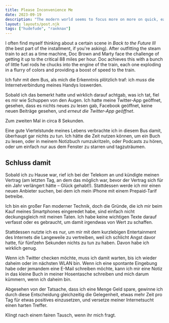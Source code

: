 ```yaml
---
title: Please Inconvenience Me
date: 2023-09-19
description: "The modern world seems to focus more on more on quick, easily-digestible dopamine hits. I want to make a conscious effort to resist this."
layout: layouts/post.njk
tags: ["hudefude", "raxknax"]
---
```


I often find myself thinking about a certain scene in _Back to the Future III_ (the best part of the installment, if you're asking). After outfitting the steam train to act as a time machine, Doc Brown and Marty face the challenge of getting it up to the critical 88 miles per hour. Doc achieves this with a bunch of little fuel rods he chucks into the engine of the train, each one exploding in a flurry of colors and providing a boost of speed to the train.

Ich fuhr mit dem Bus, als mich die Erkenntnis plötzlich traf: ich _muss_ die Internetverbindung meines Handys loswerden.

Sobald ich das bemerkt hatte und wirklich darauf achtgab, was ich tat, fiel es mir wie Schuppen von den Augen. Ich hatte meine Twitter-App geöffnet, gesehen, dass es nichts neues zu lesen gab, Facebook geöffnet, keine neuen Beiträge gesehen, und _erneut die Twitter-App geöffnet_.

Zum zweiten Mal in circa 8 Sekunden.

Eine gute Viertelstunde meines Lebens verbrachte ich in diesem Bus damit, überhaupt gar nichts zu tun. Ich hätte die Zeit nutzen können, um ein Buch zu lesen, oder in meinem Notizbuch rumzukritzeln, oder Podcasts zu hören, oder um einfach nur aus dem Fenster zu starren und tagzuträumen.

## Schluss damit

Sobald ich zu Hause war, rief ich bei der Telekom an und kündigte meinen Vertrag (am letzten Tag, an dem das möglich war, bevor der Vertrag sich für ein Jahr verlängert hätte – Glück gehabt!). Stattdessen werde ich mir einen neuen Anbieter suchen, bei dem ich mein iPhone mit einem Prepaid-Tarif betreibe.

Ich bin ein großer Fan moderner Technik, doch die Gründe, die ich mir beim Kauf meines Smartphones eingeredet habe, sind einfach nicht deckungsgleich mit meinen Taten. Ich habe keine wichtigen Texte darauf verfasst oder es gebraucht, um damit irgendwas von Wert zu schaffen.

Stattdessen nutzte ich es nur, um mir mit dem kurzlebigen Entertainment des Internets die Langeweile zu vertreiben, weil ich schlicht Angst davor hatte, für fünfzehn Sekunden nichts zu tun zu haben. Davon habe ich wirklich genug.

Wenn ich Twitter checken möchte, muss ich damit warten, bis ich wieder daheim oder im nächsten WLAN bin. Wenn ich eine spontante Eingebung habe oder jemandem eine E-Mail schreiben möchte, kann ich mir eine Notiz in das kleine Buch in meiner Hosentasche schreiben und mich darum kümmern, wenn ich daheim bin.

Abgesehen von der Tatsache, dass ich eine Menge Geld spare, gewinne ich durch diese Entscheidung gleichzeitig die Gelegenheit, etwas mehr Zeit pro Tag für etwas positives einzusetzen, und versetze meiner Internetsucht einen harten Treffer.

Klingt nach einem fairen Tausch, wenn ihr mich fragt.
